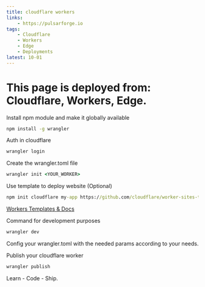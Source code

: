 ```yaml
---
title: cloudflare workers
links: 
    - https://pulsarforge.io
tags:
    - Cloudflare
    - Workers
    - Edge
    - Deployments
latest: 10-01
---
```

# This page is deployed from: Cloudflare, Workers, Edge.


Install npm module and make it globally available
```cmd
npm install -g wrangler
```


Auth in cloudflare
```cmd
wrangler login
```


Create the wrangler.toml file
```cmd
wrangler init <YOUR_WORKER>
```


Use template to deploy website (Optional)
```cmd
npm init cloudflare my-app https://github.com/cloudflare/worker-sites-template
```
[Workers Templates & Docs](https://developers.cloudflare.com/workers/get-started/quickstarts/)


Command for development purposes
```cmd
wrangler dev
```


Config your wrangler.toml with the needed params according to your needs.

Publish your cloudflare worker
```cmd
wrangler publish
```

Learn - Code - Ship.